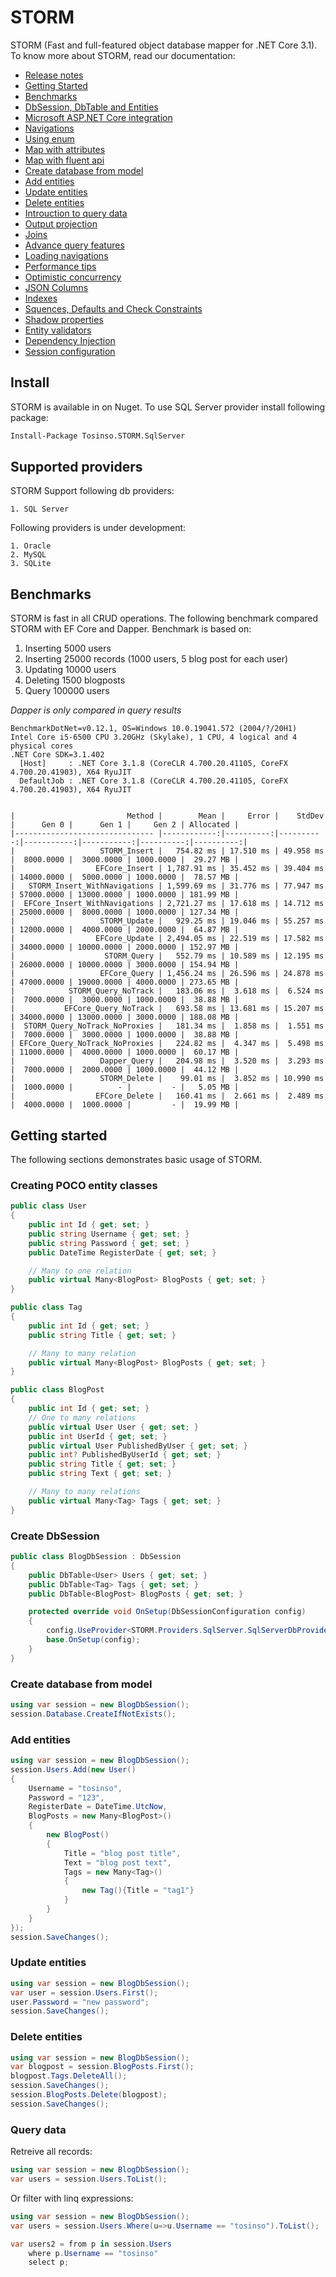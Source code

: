 # STORM
STORM (Fast and full-featured object database mapper for .NET Core 3.1). To know more about STORM, read our documentation:

* [Release notes](https://github.com/hossein-ahmadi/STORM/wiki/Release-notes)
* [Getting Started](https://github.com/hossein-ahmadi/STORM/wiki/Getting-Started)
* [Benchmarks](https://github.com/hossein-ahmadi/STORM/wiki/Benchmarks)
* [DbSession, DbTable and Entities](https://github.com/hossein-ahmadi/STORM/wiki/DbSession,-DbTable-and-Entities)
* [Microsoft ASP.NET Core integration](https://github.com/hossein-ahmadi/STORM/wiki/Microsoft-ASP.NET-Core-integration)
* [Navigations](https://github.com/hossein-ahmadi/STORM/wiki/Navigations)
* [Using enum](https://github.com/hossein-ahmadi/STORM/wiki/Enum-types)
* [Map with attributes](https://github.com/hossein-ahmadi/STORM/wiki/Map-with-attributes)
* [Map with fluent api](https://github.com/hossein-ahmadi/STORM/wiki/Map-with-fluent-api)
* [Create database from model](https://github.com/hossein-ahmadi/STORM/wiki/Create-database-from-model)
* [Add entities](https://github.com/hossein-ahmadi/STORM/wiki/Add-entities)
* [Update entities](https://github.com/hossein-ahmadi/STORM/wiki/Update-entities)
* [Delete entities](https://github.com/hossein-ahmadi/STORM/wiki/Delete-entities)
* [Introuction to query data](https://github.com/hossein-ahmadi/STORM/wiki/Query--(Filter-output))
* [Output projection](https://github.com/hossein-ahmadi/STORM/wiki/Query-(Output-projection))
* [Joins](https://github.com/hossein-ahmadi/STORM/wiki/Query-(Joins))
* [Advance query features](https://github.com/hossein-ahmadi/STORM/wiki/Query-(Advance-features))
* [Loading navigations](https://github.com/hossein-ahmadi/STORM/wiki/Loading-navigations)
* [Performance tips](https://github.com/hossein-ahmadi/STORM/wiki/Query-(Performance-tips))
* [Optimistic concurrency](https://github.com/hossein-ahmadi/STORM/wiki/Concurrency-check)
* [JSON Columns](https://github.com/hossein-ahmadi/STORM/wiki/JSON-Columns)
* [Indexes](https://github.com/hossein-ahmadi/STORM/wiki/Indexes)
* [Squences, Defaults and Check Constraints](https://github.com/hossein-ahmadi/STORM/wiki/Sequences,-Default-and-Check-constraints)
* [Shadow properties](https://github.com/hossein-ahmadi/STORM/wiki/Shadow-properties)
* [Entity validators](https://github.com/hossein-ahmadi/STORM/wiki/Entity-validators)
* [Dependency Injection](https://github.com/hossein-ahmadi/STORM/wiki/Dependency-Injection)
* [Session configuration](https://github.com/hossein-ahmadi/STORM/wiki/Session-configuration)

## Install
STORM is available in on Nuget. To use SQL Server provider install following package:

```sh
Install-Package Tosinso.STORM.SqlServer
```

## Supported providers
STORM Support following db providers:

    1. SQL Server

Following providers is under development:

    1. Oracle
    2. MySQL
    3. SQLite

## Benchmarks
STORM is fast in all CRUD operations. The following benchmark compared STORM with EF Core and Dapper. Benchmark is based on:

1. Inserting 5000 users
1. Inserting 25000 records (1000 users, 5 blog post for each user)
2. Updating 10000 users
3. Deleting 1500 blogposts
4. Query 100000 users

<i>Dapper is only compared in query results</i>

```
BenchmarkDotNet=v0.12.1, OS=Windows 10.0.19041.572 (2004/?/20H1)
Intel Core i5-6500 CPU 3.20GHz (Skylake), 1 CPU, 4 logical and 4 physical cores
.NET Core SDK=3.1.402
  [Host]     : .NET Core 3.1.8 (CoreCLR 4.700.20.41105, CoreFX 4.700.20.41903), X64 RyuJIT
  DefaultJob : .NET Core 3.1.8 (CoreCLR 4.700.20.41105, CoreFX 4.700.20.41903), X64 RyuJIT


|                         Method |        Mean |     Error |    StdDev |      Gen 0 |      Gen 1 |     Gen 2 | Allocated |
|------------------------------- |------------:|----------:|----------:|-----------:|-----------:|----------:|----------:|
|                   STORM_Insert |   754.82 ms | 17.510 ms | 49.958 ms |  8000.0000 |  3000.0000 | 1000.0000 |  29.27 MB |
|                  EFCore_Insert | 1,787.91 ms | 35.452 ms | 39.404 ms | 14000.0000 |  5000.0000 | 1000.0000 |  78.57 MB |
|   STORM_Insert_WithNavigations | 1,599.69 ms | 31.776 ms | 77.947 ms | 57000.0000 | 13000.0000 | 1000.0000 | 181.99 MB |
|  EFCore_Insert_WithNavigations | 2,721.27 ms | 17.618 ms | 14.712 ms | 25000.0000 |  8000.0000 | 1000.0000 | 127.34 MB |
|                   STORM_Update |   929.25 ms | 19.046 ms | 55.257 ms | 12000.0000 |  4000.0000 | 2000.0000 |  64.87 MB |
|                  EFCore_Update | 2,494.05 ms | 22.519 ms | 17.582 ms | 34000.0000 | 10000.0000 | 2000.0000 | 152.97 MB |
|                    STORM_Query |   552.79 ms | 10.589 ms | 12.195 ms | 26000.0000 | 10000.0000 | 3000.0000 | 154.94 MB |
|                   EFCore_Query | 1,456.24 ms | 26.596 ms | 24.878 ms | 47000.0000 | 19000.0000 | 4000.0000 | 273.65 MB |
|            STORM_Query_NoTrack |   183.06 ms |  3.618 ms |  6.524 ms |  7000.0000 |  3000.0000 | 1000.0000 |  38.88 MB |
|           EFCore_Query_NoTrack |   693.58 ms | 13.681 ms | 15.207 ms | 34000.0000 | 13000.0000 | 3000.0000 | 188.08 MB |
|  STORM_Query_NoTrack_NoProxies |   181.34 ms |  1.858 ms |  1.551 ms |  7000.0000 |  3000.0000 | 1000.0000 |  38.88 MB |
| EFCore_Query_NoTrack_NoProxies |   224.82 ms |  4.347 ms |  5.498 ms | 11000.0000 |  4000.0000 | 1000.0000 |  60.17 MB |
|                   Dapper_Query |   204.98 ms |  3.520 ms |  3.293 ms |  7000.0000 |  2000.0000 | 1000.0000 |  44.12 MB |
|                   STORM_Delete |    99.01 ms |  3.852 ms | 10.990 ms |  1000.0000 |          - |         - |   5.05 MB |
|                  EFCore_Delete |   160.41 ms |  2.661 ms |  2.489 ms |  4000.0000 |  1000.0000 |         - |  19.99 MB |
```

## Getting started
The following sections demonstrates basic usage of STORM.

### Creating POCO entity classes

```cs
public class User
{
	public int Id { get; set; }
	public string Username { get; set; }
	public string Password { get; set; }
	public DateTime RegisterDate { get; set; }

	// Many to one relation
	public virtual Many<BlogPost> BlogPosts { get; set; }
}

public class Tag
{
	public int Id { get; set; }
	public string Title { get; set; }

	// Many to many relation
	public virtual Many<BlogPost> BlogPosts { get; set; }
}

public class BlogPost
{
	public int Id { get; set; }
	// One to many relations
	public virtual User User { get; set; }
	public int UserId { get; set; }
	public virtual User PublishedByUser { get; set; }
	public int? PublishedByUserId { get; set; }
	public string Title { get; set; }
	public string Text { get; set; }

	// Many to many relations
	public virtual Many<Tag> Tags { get; set; }
}
```

### Create DbSession

```cs
public class BlogDbSession : DbSession
{
    public DbTable<User> Users { get; set; }
    public DbTable<Tag> Tags { get; set; }
    public DbTable<BlogPost> BlogPosts { get; set; }

    protected override void OnSetup(DbSessionConfiguration config)
    {
        config.UseProvider<STORM.Providers.SqlServer.SqlServerDbProvider>("Data Source=.;Initial Catalog=BlogDb;Integrated Security=true;MultipleActiveResultSets=True");
        base.OnSetup(config);
    }
}
```

### Create database from model

```cs
using var session = new BlogDbSession();
session.Database.CreateIfNotExists();
```

### Add entities

```cs
using var session = new BlogDbSession();
session.Users.Add(new User()
{
    Username = "tosinso",
    Password = "123",
    RegisterDate = DateTime.UtcNow,
    BlogPosts = new Many<BlogPost>()
    {
        new BlogPost()
        {
            Title = "blog post title",
            Text = "blog post text",
            Tags = new Many<Tag>()
            {
                new Tag(){Title = "tag1"}
            }
        }
    }
});
session.SaveChanges();
```

### Update entities

```cs
using var session = new BlogDbSession();
var user = session.Users.First();
user.Password = "new password";
session.SaveChanges();
```

### Delete entities

```cs
using var session = new BlogDbSession();
var blogpost = session.BlogPosts.First();
blogpost.Tags.DeleteAll();
session.SaveChanges();
session.BlogPosts.Delete(blogpost);
session.SaveChanges();
```

### Query data

Retreive all records:
```cs
using var session = new BlogDbSession();
var users = session.Users.ToList();
```

Or filter with linq expressions:

```cs
using var session = new BlogDbSession();
var users = session.Users.Where(u=>u.Username == "tosinso").ToList();

var users2 = from p in session.Users
    where p.Username == "tosinso"
    select p;
```
